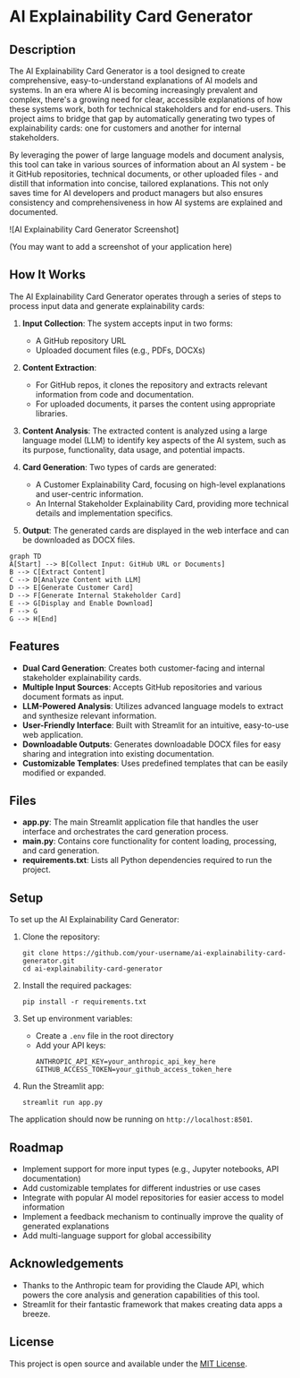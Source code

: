 # AI Explainability Card Generator

## Description

The AI Explainability Card Generator is a tool designed to create comprehensive, easy-to-understand explanations of AI models and systems. In an era where AI is becoming increasingly prevalent and complex, there's a growing need for clear, accessible explanations of how these systems work, both for technical stakeholders and for end-users. This project aims to bridge that gap by automatically generating two types of explainability cards: one for customers and another for internal stakeholders.

By leveraging the power of large language models and document analysis, this tool can take in various sources of information about an AI system - be it GitHub repositories, technical documents, or other uploaded files - and distill that information into concise, tailored explanations. This not only saves time for AI developers and product managers but also ensures consistency and comprehensiveness in how AI systems are explained and documented.

![AI Explainability Card Generator Screenshot]

(You may want to add a screenshot of your application here)

## How It Works

The AI Explainability Card Generator operates through a series of steps to process input data and generate explainability cards:

1. **Input Collection**: The system accepts input in two forms:
   - A GitHub repository URL
   - Uploaded document files (e.g., PDFs, DOCXs)

2. **Content Extraction**: 
   - For GitHub repos, it clones the repository and extracts relevant information from code and documentation.
   - For uploaded documents, it parses the content using appropriate libraries.

3. **Content Analysis**: The extracted content is analyzed using a large language model (LLM) to identify key aspects of the AI system, such as its purpose, functionality, data usage, and potential impacts.

4. **Card Generation**: Two types of cards are generated:
   - A Customer Explainability Card, focusing on high-level explanations and user-centric information.
   - An Internal Stakeholder Explainability Card, providing more technical details and implementation specifics.

5. **Output**: The generated cards are displayed in the web interface and can be downloaded as DOCX files.

```mermaid
graph TD
A[Start] --> B[Collect Input: GitHub URL or Documents]
B --> C[Extract Content]
C --> D[Analyze Content with LLM]
D --> E[Generate Customer Card]
D --> F[Generate Internal Stakeholder Card]
E --> G[Display and Enable Download]
F --> G
G --> H[End]
```

## Features

- **Dual Card Generation**: Creates both customer-facing and internal stakeholder explainability cards.
- **Multiple Input Sources**: Accepts GitHub repositories and various document formats as input.
- **LLM-Powered Analysis**: Utilizes advanced language models to extract and synthesize relevant information.
- **User-Friendly Interface**: Built with Streamlit for an intuitive, easy-to-use web application.
- **Downloadable Outputs**: Generates downloadable DOCX files for easy sharing and integration into existing documentation.
- **Customizable Templates**: Uses predefined templates that can be easily modified or expanded.

## Files

- **app.py**: The main Streamlit application file that handles the user interface and orchestrates the card generation process.
- **main.py**: Contains core functionality for content loading, processing, and card generation.
- **requirements.txt**: Lists all Python dependencies required to run the project.

## Setup

To set up the AI Explainability Card Generator:

1. Clone the repository:
   ```
   git clone https://github.com/your-username/ai-explainability-card-generator.git
   cd ai-explainability-card-generator
   ```

2. Install the required packages:
   ```
   pip install -r requirements.txt
   ```

3. Set up environment variables:
   - Create a `.env` file in the root directory
   - Add your API keys:
     ```
     ANTHROPIC_API_KEY=your_anthropic_api_key_here
     GITHUB_ACCESS_TOKEN=your_github_access_token_here
     ```

4. Run the Streamlit app:
   ```
   streamlit run app.py
   ```

The application should now be running on `http://localhost:8501`.

## Roadmap

- Implement support for more input types (e.g., Jupyter notebooks, API documentation)
- Add customizable templates for different industries or use cases
- Integrate with popular AI model repositories for easier access to model information
- Implement a feedback mechanism to continually improve the quality of generated explanations
- Add multi-language support for global accessibility

## Acknowledgements

- Thanks to the Anthropic team for providing the Claude API, which powers the core analysis and generation capabilities of this tool.
- Streamlit for their fantastic framework that makes creating data apps a breeze.

## License

This project is open source and available under the [MIT License](LICENSE).
